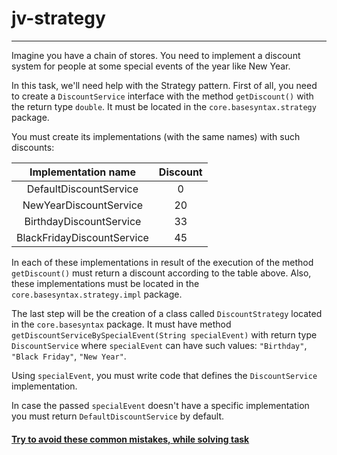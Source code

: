 # jv-strategy

---
Imagine you have a сhain of stores. You need to implement a discount system for people at some special events of the year like New Year.

In this task, we'll need help with the Strategy pattern.
First of all, you need to create a `DiscountService` interface with the method `getDiscount()` with the return type `double`. 
It must be located in the `core.basesyntax.strategy` package.

You must create its implementations (with the same names) with such discounts:

| Implementation name |Discount |
| :---: | :---: |
| DefaultDiscountService| 0 |
| NewYearDiscountService| 20 |
| BirthdayDiscountService| 33 |
| BlackFridayDiscountService| 45 |

In each of these implementations in result of the execution of the method `getDiscount()` must return a discount according to the table above.
Also, these implementations must be located in the `core.basesyntax.strategy.impl` package.

The last step will be the creation of a class called `DiscountStrategy` located in the `core.basesyntax` package. It must have method `getDiscountServiceBySpecialEvent(String specialEvent)` with return type `DiscountService` where `specialEvent` can have such values: `"Birthday"`, `"Black Friday"`, `"New Year"`.

Using `specialEvent`, you must write code that defines the `DiscountService` implementation.

In case the passed `specialEvent` doesn't have a specific implementation you must return `DefaultDiscountService` by default.

#### [Try to avoid these common mistakes, while solving task](./checklist.md)
